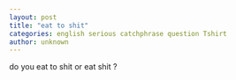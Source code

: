 ```yaml
---
layout: post
title: "eat to shit"
categories: english serious catchphrase question Tshirt
author: unknown
---
```


do you eat to shit or eat shit ?
